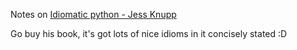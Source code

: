 Notes on [Idiomatic python - Jess Knupp](https://www.jeffknupp.com/writing-idiomatic-python-ebook/) 

Go buy his book, it's got lots of nice idioms in it concisely stated :D
